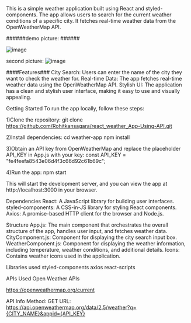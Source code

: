 This is a simple weather application built using React and styled-components. The app allows users to search for the current weather conditions of a specific city. It fetches real-time weather data from the OpenWeatherMap API.

######demo picture: ######

![image](https://github.com/Rohitkansagara/react_weather_App-Using-API/assets/140929714/85a99bec-f520-4b35-8162-5f3774f2e2a5)

second picture:
![image](https://github.com/Rohitkansagara/react_weather_App-Using-API/assets/140929714/f75f5a49-7739-4df4-9ac9-a8193dc7bd2b)





####Features###
City Search: Users can enter the name of the city they want to check the weather for.
Real-time Data: The app fetches real-time weather data using the OpenWeatherMap API.
Stylish UI: The application has a clean and stylish user interface, making it easy to use and visually appealing.

Getting Started
To run the app locally, follow these steps:

1)Clone the repository:
git clone https://github.com/Rohitkansagara/react_weather_App-Using-API.git

2)Install dependencies:
cd weather-app
npm install

3)Obtain an API key from OpenWeatherMap and replace the placeholder API_KEY in App.js with your key:
const API_KEY = "fe4feefa8543e06d4f3c66d92c61b69c";

4)Run the app:
npm start

This will start the development server, and you can view the app at http://localhost:3000 in your browser.

Dependencies
React: A JavaScript library for building user interfaces.
styled-components: A CSS-in-JS library for styling React components.
Axios: A promise-based HTTP client for the browser and Node.js.

Structure
App.js: The main component that orchestrates the overall structure of the app, handles user input, and fetches weather data.
CityComponent.js: Component for displaying the city search input box.
WeatherComponent.js: Component for displaying the weather information, including temperature, weather conditions, and additional details.
Icons: Contains weather icons used in the application.

Libraries used
styled-components
axios
react-scripts

APIs Used
Open Weather APIs

https://openweathermap.org/current

API Info
Method: GET
URL: https://api.openweathermap.org/data/2.5/weather?q={CITY_NAME}&appid={API_KEY}


